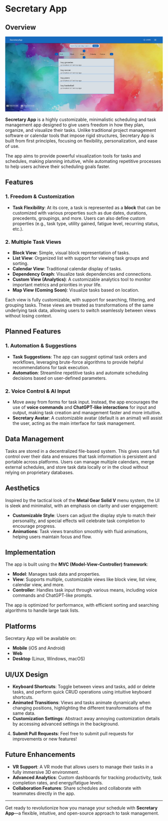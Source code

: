 # Secretary App

## Overview

<img src="demo.png" width="600">

**Secretary App** is a highly customizable, minimalistic scheduling and task management app designed to give users freedom in how they plan, organize, and visualize their tasks. Unlike traditional project management software or calendar tools that impose rigid structures, Secretary App is built from first principles, focusing on flexibility, personalization, and ease of use.

The app aims to provide powerful visualization tools for tasks and schedules, making planning intuitive, while automating repetitive processes to help users achieve their scheduling goals faster.

## Features

### 1. **Freedom & Customization**
- **Task Flexibility**: At its core, a task is represented as a **block** that can be customized with various properties such as due dates, durations, precedents, groupings, and more. Users can also define custom properties (e.g., task type, utility gained, fatigue level, recurring status, etc.).

### 2. **Multiple Task Views**
- **Block View**: Simple, visual block representation of tasks.
- **List View**: Organized list with support for viewing task groups and sorting.
- **Calendar View**: Traditional calendar display of tasks.
- **Dependency Graph**: Visualize task dependencies and connections.
- **Custom View (Analytics)**: A customizable analytics tool to monitor important metrics and priorities in your life.
- **Map View (Coming Soon)**: Visualize tasks based on location.

Each view is fully customizable, with support for searching, filtering, and grouping tasks. These views are treated as transformations of the same underlying task data, allowing users to switch seamlessly between views without losing context.

## Planned Features

### 1. **Automation & Suggestions**
- **Task Suggestions**: The app can suggest optimal task orders and workflows, leveraging brute-force algorithms to provide helpful recommendations for task execution.
- **Automation**: Streamline repetitive tasks and automate scheduling decisions based on user-defined parameters.

### 2. **Voice Control & AI Input**
- Move away from forms for task input. Instead, the app encourages the use of **voice commands** and **ChatGPT-like interactions** for input and output, making task creation and management faster and more intuitive.
- **Secretary Avatar**: A customizable avatar (default is an animal) will assist the user, acting as the main interface for task management.

## Data Management

Tasks are stored in a decentralized file-based system. This gives users full control over their data and ensures that task information is persistent and portable across platforms. Users can manage multiple calendars, merge external schedules, and store task data locally or in the cloud without relying on proprietary databases.

## Aesthetics

Inspired by the tactical look of the **Metal Gear Solid V** menu system, the UI is sleek and minimalist, with an emphasis on clarity and user engagement:
- **Customizable Style**: Users can adjust the display style to match their personality, and special effects will celebrate task completion to encourage progress.
- **Animations**: Task views transition smoothly with fluid animations, helping users maintain focus and flow.

## Implementation

The app is built using the **MVC (Model-View-Controller) framework**:
- **Model**: Manages task data and properties.
- **View**: Supports multiple, customizable views like block view, list view, calendar view, and more.
- **Controller**: Handles task input through various means, including voice commands and ChatGPT-like prompts.

The app is optimized for performance, with efficient sorting and searching algorithms to handle large task lists. 

## Platforms

Secretary App will be available on:
- **Mobile** (iOS and Android)
- **Web**
- **Desktop** (Linux, Windows, macOS)

## UI/UX Design

- **Keyboard Shortcuts**: Toggle between views and tasks, add or delete tasks, and perform quick CRUD operations using intuitive keyboard shortcuts.
- **Animated Transitions**: Views and tasks animate dynamically when changing positions, highlighting the different transformations of the same data.
- **Customization Settings**: Abstract away annoying customization details by accessing advanced settings in the background.

4. **Submit Pull Requests**: Feel free to submit pull requests for improvements or new features!

## Future Enhancements

- **VR Support**: A VR mode that allows users to manage their tasks in a fully immersive 3D environment.
- **Advanced Analytics**: Custom dashboards for tracking productivity, task completion rates, and energy/fatigue levels.
- **Collaboration Features**: Share schedules and collaborate with teammates directly in the app.
  
---

Get ready to revolutionize how you manage your schedule with **Secretary App**—a flexible, intuitive, and open-source approach to task management.

